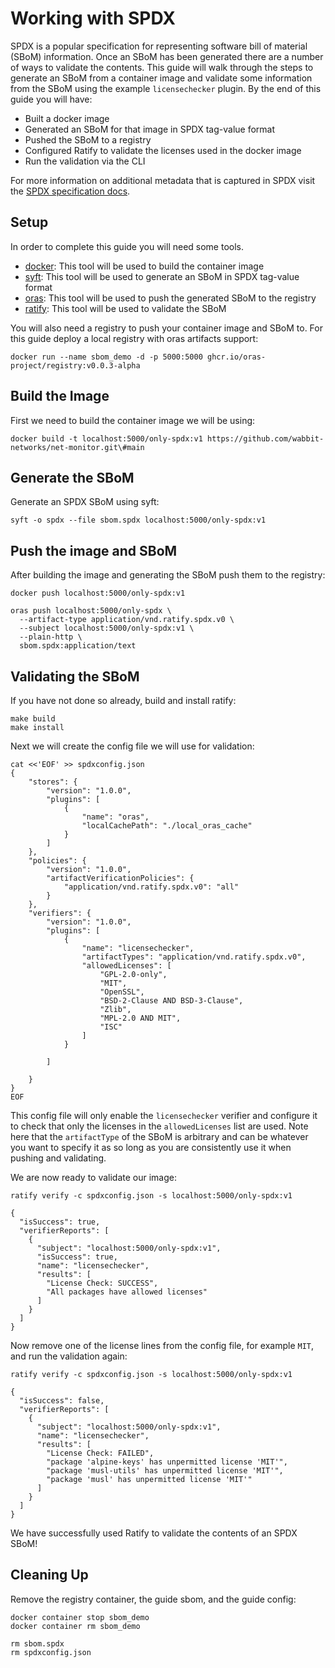 # Working with SPDX
SPDX is a popular specification for representing software bill of material (SBoM) information. Once an SBoM has been
generated there are a number of ways to validate the contents. This guide will walk through the steps to generate an
SBoM from a container image and validate some information from the SBoM using the example `licensechecker` plugin. By
the end of this guide you will have:

- Built a docker image
- Generated an SBoM for that image in SPDX tag-value format
- Pushed the SBoM to a registry
- Configured Ratify to validate the licenses used in the docker image
- Run the validation via the CLI

For more information on additional metadata that is captured in SPDX visit the [SPDX specification docs](https://spdx.dev/specifications/).

## Setup
In order to complete this guide you will need some tools.

- [docker](https://www.docker.com/get-started): This tool will be used to build the container image
- [syft](https://github.com/anchore/syft): This tool will be used to generate an SBoM in SPDX tag-value format
- [oras](https://github.com/oras-project/oras): This tool will be used to push the generated SBoM to the registry
- [ratify](https://github.com/deislabs/ratify): This tool will be used to validate the SBoM

You will also need a registry to push your container image and SBoM to. For this guide deploy a local registry with
oras artifacts support:
```shell
docker run --name sbom_demo -d -p 5000:5000 ghcr.io/oras-project/registry:v0.0.3-alpha
```

## Build the Image
First we need to build the container image we will be using:
```shell
docker build -t localhost:5000/only-spdx:v1 https://github.com/wabbit-networks/net-monitor.git\#main
```

## Generate the SBoM
Generate an SPDX SBoM using syft:
```shell
syft -o spdx --file sbom.spdx localhost:5000/only-spdx:v1
```

## Push the image and SBoM
After building the image and generating the SBoM push them to the registry:
```shell
docker push localhost:5000/only-spdx:v1

oras push localhost:5000/only-spdx \
  --artifact-type application/vnd.ratify.spdx.v0 \
  --subject localhost:5000/only-spdx:v1 \
  --plain-http \
  sbom.spdx:application/text
```

## Validating the SBoM
If you have not done so already, build and install ratify:
```shell
make build
make install
```

Next we will create the config file we will use for validation:
```shell
cat <<'EOF' >> spdxconfig.json
{
    "stores": {
        "version": "1.0.0",
        "plugins": [
            {
                "name": "oras",
                "localCachePath": "./local_oras_cache"
            }
        ]
    },
    "policies": {
        "version": "1.0.0",
        "artifactVerificationPolicies": {
            "application/vnd.ratify.spdx.v0": "all"
        }
    },
    "verifiers": {
        "version": "1.0.0",
        "plugins": [
            {
                "name": "licensechecker",
                "artifactTypes": "application/vnd.ratify.spdx.v0",
                "allowedLicenses": [
                    "GPL-2.0-only",
                    "MIT",
                    "OpenSSL",
                    "BSD-2-Clause AND BSD-3-Clause",
                    "Zlib",
                    "MPL-2.0 AND MIT",
                    "ISC"
                ]
            }

        ]

    }
}
EOF
```

This config file will only enable the `licensechecker` verifier and configure it to check that only the licenses in the
`allowedLicenses` list are used. Note here that the `artifactType` of the SBoM is arbitrary and can be whatever you
want to specify it as so long as you are consistently use it when pushing and validating.

We are now ready to validate our image:
```shell
ratify verify -c spdxconfig.json -s localhost:5000/only-spdx:v1

{
  "isSuccess": true,
  "verifierReports": [
    {
      "subject": "localhost:5000/only-spdx:v1",
      "isSuccess": true,
      "name": "licensechecker",
      "results": [
        "License Check: SUCCESS",
        "All packages have allowed licenses"
      ]
    }
  ]
}
```

Now remove one of the license lines from the config file, for example `MIT`, and run the validation again:
```shell
ratify verify -c spdxconfig.json -s localhost:5000/only-spdx:v1

{
  "isSuccess": false,
  "verifierReports": [
    {
      "subject": "localhost:5000/only-spdx:v1",
      "name": "licensechecker",
      "results": [
        "License Check: FAILED",
        "package 'alpine-keys' has unpermitted license 'MIT'",
        "package 'musl-utils' has unpermitted license 'MIT'",
        "package 'musl' has unpermitted license 'MIT'"
      ]
    }
  ]
}
```

We have successfully used Ratify to validate the contents of an SPDX SBoM!

## Cleaning Up
Remove the registry container, the guide sbom, and the guide config:
```shell
docker container stop sbom_demo
docker container rm sbom_demo

rm sbom.spdx
rm spdxconfig.json
```

